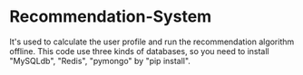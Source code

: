 # Recommendation-System
It's used to calculate the user profile and run the recommendation algorithm offline.
This code use three kinds of databases, so you need to install "MySQLdb", "Redis", "pymongo" by "pip install".
